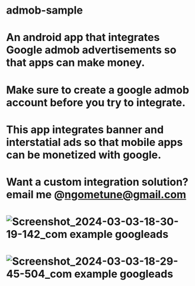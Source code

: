 # admob-sample
# An android app that integrates Google admob advertisements so that apps can make money.
# Make sure to create a google admob account before you try to integrate.
# This app integrates banner and interstatial ads so that mobile apps can be monetized with google. 
# Want a custom integration solution? email me @ngometune@gmail.com
# ![Screenshot_2024-03-03-18-30-19-142_com example googleads](https://github.com/RYANFRANKLIN237/admob-sample/assets/95378076/6b99eaa3-01d8-47fa-99a9-9a8173d89f47)
# ![Screenshot_2024-03-03-18-29-45-504_com example googleads](https://github.com/RYANFRANKLIN237/admob-sample/assets/95378076/becc4809-ac6f-481d-ba3d-11019a215274)


